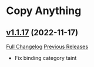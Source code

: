 # Copy Anything

## [v1.1.17](https://github.com/Oppzippy/CopyAnything/tree/v1.1.17) (2022-11-17)
[Full Changelog](https://github.com/Oppzippy/CopyAnything/compare/v1.1.16...v1.1.17) [Previous Releases](https://github.com/Oppzippy/CopyAnything/releases)

- Fix binding category taint  

